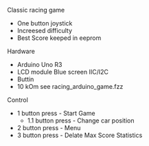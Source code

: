 Classic racing game
- One button joystick
- Increesed difficulty
- Best Score keeped in eeprom

Hardware
- Arduino Uno R3
- LCD module Blue screen IIC/I2C
- Buttin
- 10 kOm
 see racing_arduino_game.fzz

Control
- 1 button press - Start Game
   - 1.1 button press - Change car position
- 2 button press - Menu
- 3 button press - Delate Max Score Statistics
